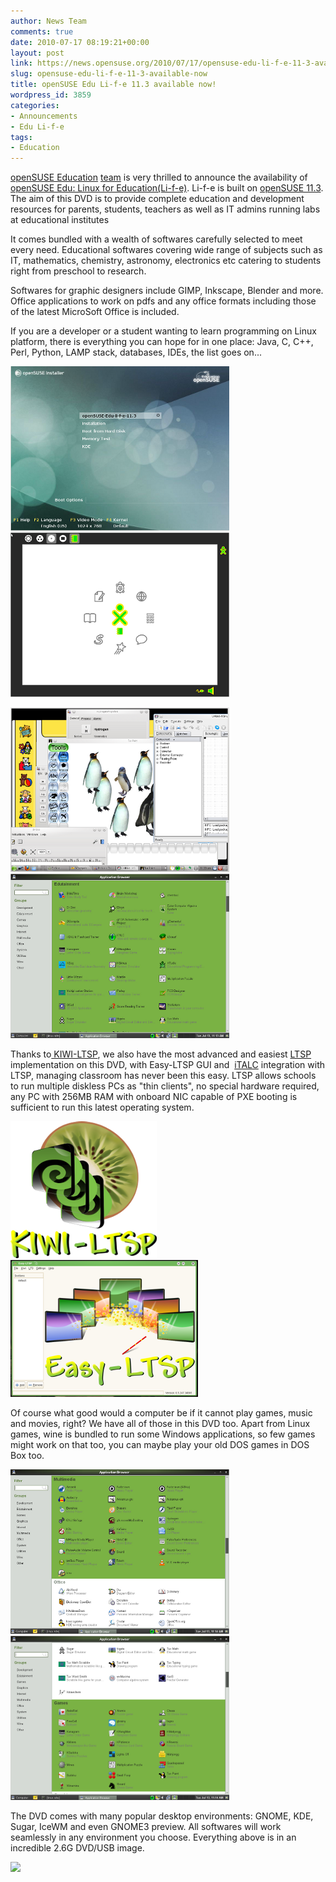 ```yaml
---
author: News Team
comments: true
date: 2010-07-17 08:19:21+00:00
layout: post
link: https://news.opensuse.org/2010/07/17/opensuse-edu-li-f-e-11-3-available-now/
slug: opensuse-edu-li-f-e-11-3-available-now
title: openSUSE Edu Li-f-e 11.3 available now!
wordpress_id: 3859
categories:
- Announcements
- Edu Li-f-e
tags:
- Education
---
```


[openSUSE Education](//wiki.opensuse.org/Portal:Education) [team](//wiki.opensuse.org/openSUSE:Education_team) is very thrilled to announce the availability  of [openSUSE Edu: Linux for Education(Li-f-e)](//wiki.opensuse.org/openSUSE:Education-Li-f-e). Li-f-e is  built on [openSUSE 11.3](//wiki.opensuse.org/11.3).  The aim of this DVD is to provide complete education and development  resources for parents, students, teachers as well as IT admins running  labs at educational institutes

It comes bundled with a wealth of softwares carefully selected to  meet every need. Educational softwares covering wide range of subjects  such as IT, mathematics, chemistry, astronomy, electronics etc catering  to students right from preschool to research.

Softwares for graphic designers include GIMP, Inkscape, Blender  and more. Office applications to work on pdfs and any office formats  including those of the latest MicroSoft Office is included.

<!-- more -->If you are a developer or a student wanting to learn programming  on Linux platform, there is everything you can hope for in one place:  Java, C, C++, Perl, Python, LAMP stack, databases, IDEs, the list goes  on...

[![](/wp-content/uploads/2010/07/Life-21.png)](//wiki.opensuse.org/images/3/34/Life-2.png) [![](/wp-content/uploads/2010/07/Life-61.png)](//wiki.opensuse.org/images/a/a2/Life-6.png)

[![](/wp-content/uploads/2010/07/Life-91.png)](//wiki.opensuse.org/images/d/d0/Life-9.png) [![](/wp-content/uploads/2010/07/Life-111.png)](//wiki.opensuse.org/images/8/8c/Life-11.png)

Thanks to[ KIWI-LTSP](//wiki.opensuse.org/LTSP), we also have the most advanced and easiest [LTSP](//ltsp.org) implementation on this DVD, with Easy-LTSP GUI and  [iTALC](//wiki.opensuse.org/SDB:KIWI-LTSP_iTALC) integration with LTSP, managing classroom has never been this easy. LTSP allows schools to run multiple diskless PCs as "thin clients", no special hardware required, any PC with 256MB RAM with onboard NIC capable of PXE booting is sufficient to run this latest operating system.

[![](/wp-content/uploads/2010/07/Kiwi-ltsp1.png)](//wiki.opensuse.org/LTSP) [![](/wp-content/uploads/2010/07/Easy-ltsp1.png)](//wiki.opensuse.org/SDB:Easy-LTSP_quick_start)

Of course what good would a computer be if it cannot play games,  music and movies, right? We have all of those in this DVD too. Apart  from Linux games, wine is bundled to run some Windows applications, so  few games might work on that too, you can maybe play your old DOS games  in DOS Box too.

[![](/wp-content/uploads/2010/07/Life-151.png)](//wiki.opensuse.org/images/9/95/Life-15.png) [![](/wp-content/uploads/2010/07/Life-12.png)](//wiki.opensuse.org/images/9/90/Life-12.png)

The DVD comes with many popular desktop environments: GNOME, KDE,  Sugar, IceWM and even GNOME3 preview. All softwares will work  seamlessly in any environment you choose. Everything above is in an  incredible 2.6G DVD/USB image.

[![](//lizards.opensuse.org/wp-content/uploads/2009/11/screenshot11.png)](//wiki.opensuse.org/openSUSE:Education-Li-f-e#Download)
